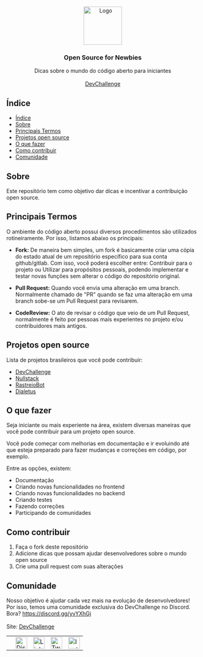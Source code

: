 <br />
<p align="center">
    <a href="https://devchallenge.com.br/">
    <img src="https://trello-attachments.s3.amazonaws.com/590fa896d2d25e50583de620/500x500/0bdcc819ea145cb0167619c6d00f2174/D.png" alt="Logo" width="100" height="100">
  </a>
  
  <h3 align="center">Open Source for Newbies</h3>

  <p align="center">
    Dicas sobre o mundo do código aberto para iniciantes
       <br />
    <br />
     <a href="https://www.devchallenge.com.br/">DevChallenge</a>
  </p>

## Índice

- [Índice](#índice)
- [Sobre](#sobre)
- [Principais Termos](#principais-termos)
- [Projetos open source](#projetos-open-source)
- [O que fazer](#o-que-fazer)
- [Como contribuir](#como-contribuir)
- [Comunidade](#comunidade)

## Sobre

Este repositório tem como objetivo dar dicas e incentivar a contribuição open source.

## Principais Termos
O ambiente do código aberto possui diversos procedimentos são utilizados rotineiramente. Por isso, listamos abaixo os principais:

- **Fork:** De maneira bem simples, um fork é basicamente criar uma cópia do estado atual de um repositório específico para sua conta github/gitlab. Com isso, você poderá escolher entre: Contribuir para o projeto ou Utilizar para propósitos pessoais, podendo implementar e testar novas funções sem alterar o código do repositório original.

- **Pull Request:** Quando você envia uma alteração em uma branch. Normalmente chamado de "PR" quando se faz uma alteração em uma branch sobe-se um Pull Request para revisarem.

- **CodeReview:** O ato de revisar o código que veio de um Pull Request, normalmente é feito por pessoas mais experientes no projeto e/ou contribuidores mais antigos.

## Projetos open source

Lista de projetos brasileiros que você pode contribuir:
- [DevChallenge](https://devchallenge.com.br)
- [Nullstack](https://github.com/nullstack/nullstack)
- [RastreioBot](https://github.com/GabrielRF/RastreioBot)
- [Dialetus](https://github.com/dialetus/dialetus-service)

## O que fazer
Seja iniciante ou mais experiente na área, existem diversas maneiras que você pode contribuir para um projeto open source. 

Você pode começar com melhorias em documentação e ir evoluindo até que esteja preparado para fazer mudanças e correções em código, por exemplo.

Entre as opções, existem:
- Documentação
- Criando novas funcionalidades no frontend
- Criando novas funcionalidades no backend
- Criando testes
- Fazendo correções
- Participando de comunidades

## Como contribuir

1. Faça o fork deste repositório
2. Adicione dicas que possam ajudar desenvolvedores sobre o mundo open source
3. Crie uma pull request com suas alterações

## Comunidade

Nosso objetivo é ajudar cada vez mais na evolução de desenvolvedores! Por isso, temos uma comunidade exclusiva do DevChallenge no Discord. Bora? <https://discord.gg/yvYXhGj> <br>
<br>
Site: [DevChallenge](https://www.devchallenge.com.br/) <br>

<table style="border-color:transparent">
    <th>
        <td><a href="https://discord.gg/yvYXhGj"><img src="https://cdn3.iconfinder.com/data/icons/discord/64/discord_20-512.png" width="30px" height="30px" alt="Discord">      </a></td>
    <td><a href="https://www.linkedin.com/company/devchallenge/"><img src="https://image.flaticon.com/icons/svg/1384/1384014.svg" width="30px" height="30px"                alt="Linkedin"></a></td>
    <td><a href="https://twitter.com/dev_challenge"><img src="https://cdn3.iconfinder.com/data/icons/picons-social/57/43-twitter-512.png" width="30px" height="30px"        alt="Twitter"></a</td>
    <td><a href="https://www.instagram.com/devchallenge/"><img src="https://cdn4.iconfinder.com/data/icons/picons-social/57/38-instagram-3-512.png" width="30px"            height="30px" alt="Instagram"></a></td>
    </th>
</table>
